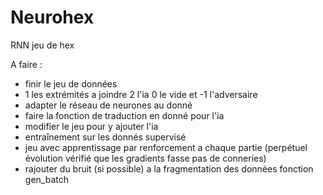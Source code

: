 # Neurohex
RNN jeu de hex

A faire : 
- finir le jeu de données 
- 1 les extrémités a joindre 2 l'ia 0 le vide et -1 l'adversaire
- adapter le réseau de neurones au donné
- faire la fonction de traduction en donné pour l'ia
- modifier le jeu pour y ajouter l'ia
- entraînement sur les donnés supervisé
- jeu avec apprentissage par renforcement a chaque partie (perpétuel évolution vérifié que les gradients fasse pas de conneries)
- rajouter du bruit (si possible) a la fragmentation des données fonction gen_batch
